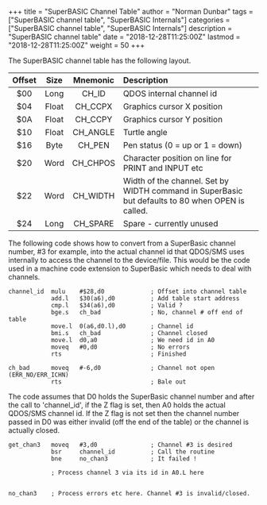 +++
title = "SuperBASIC Channel Table"
author = "Norman Dunbar"
tags = ["SuperBASIC channel table", "SuperBASIC Internals"]
categories = ["SuperBASIC channel table", "SuperBASIC Internals"]
description = "SuperBASIC channel table"
date = "2018-12-28T11:25:00Z"
lastmod = "2018-12-28T11:25:00Z"
weight = 50
+++

The SuperBASIC channel table has the following layout.

|Offset|Size|Mnemonic|Description|
| :---: | :---: | :---: | :--- |
|  $00   |Long |CH_ID |QDOS internal channel id|
|  $04   |Float |CH_CCPX |Graphics cursor X position|
|  $0A   |Float |CH_CCPY |Graphics cursor Y position|
|  $10   |Float |CH_ANGLE |Turtle angle|
|  $16   |Byte |CH_PEN |Pen status (0 = up or 1 = down)|
|  $20   |Word |CH_CHPOS |Character position on line for PRINT and INPUT etc|
|  $22   |Word |CH_WIDTH |Width of the channel. Set by WIDTH command in SuperBasic but defaults to 80 when OPEN is called.|
|  $24   |Long |CH_SPARE |Spare - currently unused|

The following code shows how to convert from a SuperBasic channel number, #3 for example, into the actual channel id that QDOS/SMS uses internally to access the channel to the device/file. This would be the code used in a machine code extension to SuperBasic which needs to deal with channels.

```
channel_id  mulu    #$28,d0             ; Offset into channel table
            add.l   $30(a6),d0          ; Add table start address
            cmp.l   $34(a6),d0          ; Valid ?
            bge.s   ch_bad              ; No, channel # off end of table
            move.l  0(a6,d0.l),d0       ; Channel id
            bmi.s   ch_bad              ; Channel closed
            move.l  d0,a0               ; We need id in A0
            moveq   #0,d0               ; No errors
            rts                         ; Finished

ch_bad      moveq   #-6,d0              ; Channel not open (ERR_NO/ERR_ICHN)
            rts                         ; Bale out
```

The code assumes that D0 holds the SuperBasic channel number and after the call to 'channel_id', if the Z flag is set, then A0 holds the actual QDOS/SMS channel id. If the Z flag is not set then the channel number passed in D0 was either invalid (off the end of the table) or the channel is actually closed.

```
get_chan3   moveq   #3,d0               ; Channel #3 is desired
            bsr     channel_id          ; Call the routine
            bne     no_chan3            ; It failed !

            ; Process channel 3 via its id in A0.L here


no_chan3    ; Process errors etc here. Channel #3 is invalid/closed.
```

